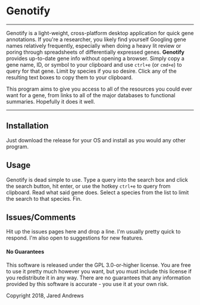# Genotify

---

Genotify is a light-weight, cross-platform desktop application for quick gene annotations. If you're a researcher, you likely find yourself Googling gene names relatively frequently, especially when doing a heavy lit review or poring through spreadsheets of differentially expressed genes. **Genotify** provides up-to-date gene info without opening a browser. Simply copy a gene name, ID, or symbol to your clipboard and use `ctrl+e` (or `cmd+e`) to query for that gene. Limit by species if you so desire. Click any of the resulting text boxes to copy them to your clipboard.

This program aims to give you access to all of the resources you could ever want for a gene, from links to all of the major databases to functional summaries. Hopefully it does it well.

---

## Installation

Just download the release for your OS and install as you would any other program.

## Usage

Genotify is dead simple to use. Type a query into the search box and click the search button, hit enter, or use the hotkey `ctrl+e` to query from clipboard. Read what said gene does. Select a species from the list to limit the search to that species. Fin.

## Issues/Comments
Hit up the issues pages here and drop a line. I'm usually pretty quick to respond. I'm also open to suggestions for new features.

#### No Guarantees
This software is released under the GPL 3.0-or-higher license. You are free to use it pretty much however you want, but you must include this license if you redistribute it in any way. There are no guarantees that any information provided by this software is accurate - you use it at your own risk.

Copyright 2018, Jared Andrews